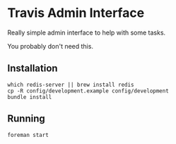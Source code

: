 # Travis Admin Interface

Really simple admin interface to help with some tasks.

You probably don't need this.

## Installation

```
which redis-server || brew install redis
cp -R config/development.example config/development
bundle install
```

## Running

```
foreman start
```